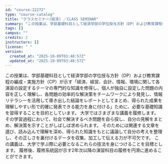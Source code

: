 ```yaml
---
id: "course:22272"
type: "course-catalog"
title: "クラスセミナー(経済) ／CLASS SEMINAR"
summary: "この授業は、学部基礎科目として経済学部の学位授与方針（DP）および教育課程の編成・実施方針（CP）が示す「経済、経営、会計、情報、環境に関して各演習の設定するテーマの専門的な知識を修得し、個人が独自に設定した問題の内容を正しく理解し、各問題…"
tags: []
campus: ""
credits: 2
instructors: []
license: " "
version:
  created_at: "2025-10-09T03:48:57Z"
  updated_at: "2025-10-09T03:48:57Z"
---
```


この授業は、学部基礎科目として経済学部の学位授与方針（DP）および教育課程の編成・実施方針（CP）が示す「経済、経営、会計、情報、環境に関して各演習の設定するテーマの専門的な知識を修得し、個人が独自に設定した問題の内容を正しく理解し、各問題の効率的な解決策をチームワークにより発見し、情報リテラシーを活用して導き出した結論をレポートとしてまとめ、得られた成果を理解しやすい形で的確に発表できる能力を身に付ける」ために、必要な基礎知識を習得することを目的としています。 大学ではさまざまな講義を履修します。その学習過程において、社会で解決するべき問題を自ら探し、自分の見解をまとめ、解決策を示すことがしばしば求められます。 そのためには関連する文章を選び、読み込んで理解を深め、得られた知識をもとに議論して自分の考えを整理し、その正しさを裏付けるデータを収集、加工して伝える力が不可欠です。 この講義は、大学で学ぶ際に必要となるこれらの技法を身につけることを目標とします。 履修後、履修系統図が示す2年次以降の演習科目の履修を円滑に進めることができます。
